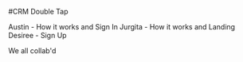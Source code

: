 #CRM Double Tap

Austin - How it works and Sign In
Jurgita - How it works and Landing
Desiree - Sign Up

We all collab'd